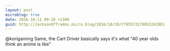 ```yaml
---
layout: post
microblog: true
date: 2016-10-11 09:10 +1300
guid: http://JacksonOfTrades.micro.blog/2016/10/10/t785573278853242881.html
---
```

@korigaming Same, the Cart Driver basically says it's what "40 year olds think an anime is like"
